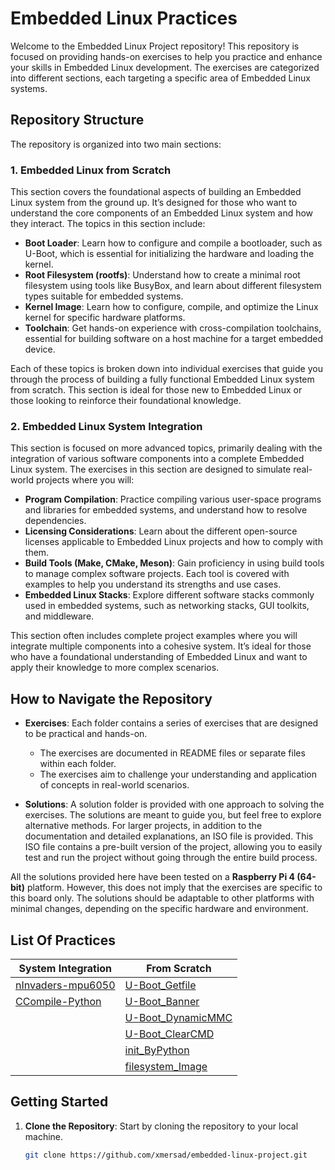 # Embedded Linux Practices

Welcome to the Embedded Linux Project repository! This repository is focused on providing hands-on exercises to help you practice and enhance your skills in Embedded Linux development. The exercises are categorized into different sections, each targeting a specific area of Embedded Linux systems.

## Repository Structure

The repository is organized into two main sections:

### 1. Embedded Linux from Scratch
This section covers the foundational aspects of building an Embedded Linux system from the ground up. It’s designed for those who want to understand the core components of an Embedded Linux system and how they interact. The topics in this section include:

- **Boot Loader**: Learn how to configure and compile a bootloader, such as U-Boot, which is essential for initializing the hardware and loading the kernel.
- **Root Filesystem (rootfs)**: Understand how to create a minimal root filesystem using tools like BusyBox, and learn about different filesystem types suitable for embedded systems.
- **Kernel Image**: Learn how to configure, compile, and optimize the Linux kernel for specific hardware platforms.
- **Toolchain**: Get hands-on experience with cross-compilation toolchains, essential for building software on a host machine for a target embedded device.

Each of these topics is broken down into individual exercises that guide you through the process of building a fully functional Embedded Linux system from scratch. This section is ideal for those new to Embedded Linux or those looking to reinforce their foundational knowledge.

### 2. Embedded Linux System Integration
This section is focused on more advanced topics, primarily dealing with the integration of various software components into a complete Embedded Linux system. The exercises in this section are designed to simulate real-world projects where you will:

- **Program Compilation**: Practice compiling various user-space programs and libraries for embedded systems, and understand how to resolve dependencies.
- **Licensing Considerations**: Learn about the different open-source licenses applicable to Embedded Linux projects and how to comply with them.
- **Build Tools (Make, CMake, Meson)**: Gain proficiency in using build tools to manage complex software projects. Each tool is covered with examples to help you understand its strengths and use cases.
- **Embedded Linux Stacks**: Explore different software stacks commonly used in embedded systems, such as networking stacks, GUI toolkits, and middleware.

This section often includes complete project examples where you will integrate multiple components into a cohesive system. It’s ideal for those who have a foundational understanding of Embedded Linux and want to apply their knowledge to more complex scenarios.

## How to Navigate the Repository

- **Exercises**: Each folder contains a series of exercises that are designed to be practical and hands-on.
  - The exercises are documented in README files or separate files within each folder.
  - The exercises aim to challenge your understanding and application of concepts in real-world scenarios.

- **Solutions**: A solution folder is provided with one approach to solving the exercises. The solutions are meant to guide you, but feel free to explore alternative methods. For larger projects, in addition to the documentation and detailed explanations, an ISO file is provided. This ISO file contains a pre-built version of the project, allowing you to easily test and run the project without going through the entire build process.

All the solutions provided here have been tested on a **Raspberry Pi 4 (64-bit)** platform. However, this does not imply that the exercises are specific to this board only. The solutions should be adaptable to other platforms with minimal changes, depending on the specific hardware and environment.

## List Of Practices 

| System Integration                             | From Scratch                                |
|------------------------------------------------|---------------------------------------------|
| [nInvaders-mpu6050](https://github.com/xmersad/Embedded-Linux-Practices/tree/main/Embedded-Linux-System-Integration/nInvaders-mpu6050) | [U-Boot_Getfile](https://github.com/xmersad/Embedded-Linux-Practices/tree/main/Embedded-Linux-From-Scratch/U-Boot_Getfile)      |
| [CCompile-Python](https://github.com/xmersad/Embedded-Linux-Practices/tree/main/Embedded-Linux-System-Integration/CCompiling-Python)                                     | [U-Boot_Banner](https://github.com/xmersad/Embedded-Linux-Practices/tree/main/Embedded-Linux-From-Scratch/U-Boot_Banner)       | [Alsa-FS](https://github.com/xmersad/Embedded-Linux-Practices/tree/main/Embedded-Linux-System-Integration/Alsa_FS)  
|                                          | [U-Boot_DynamicMMC](https://github.com/xmersad/Embedded-Linux-Practices/tree/main/Embedded-Linux-From-Scratch/U-Boot_DynamicMMC) |
|                                          | [U-Boot_ClearCMD](https://github.com/xmersad/Embedded-Linux-Practices/tree/main/Embedded-Linux-From-Scratch/U-Boot_ClearCMD)    |
|                                          | [init_ByPython](https://github.com/xmersad/Embedded-Linux-Practices/tree/main/Embedded-Linux-From-Scratch/init_ByPython)  |
|                                          | [filesystem_Image](https://github.com/xmersad/Embedded-Linux-Practices/tree/main/Embedded-Linux-From-Scratch/filesystem_Image)  |                          
 
## Getting Started

1. **Clone the Repository**: Start by cloning the repository to your local machine.

   ```bash
   git clone https://github.com/xmersad/embedded-linux-project.git
